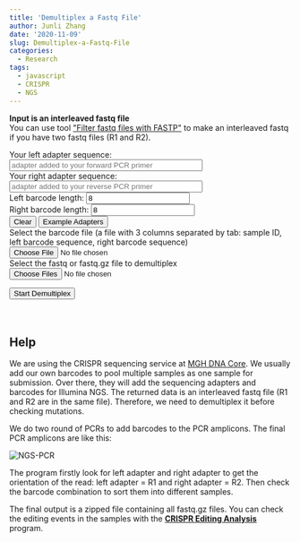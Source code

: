 ```yaml
---
title: 'Demultiplex a Fastq File'
author: Junli Zhang
date: '2020-11-09'
slug: Demultiplex-a-Fastq-File
categories:
  - Research
tags:
  - javascript
  - CRISPR
  - NGS
---
```


**Input is an interleaved fastq file**  
You can use tool ["Filter fastq files with FASTP"](/apps/filter-fastq-files-with-fastp) to make an interleaved fastq if you have two fastq files (R1 and R2).


<label for="left">Your left adapter sequence:</label>
<input id="left" name="LeftAdapter" placeholder="adapter added to your forward PCR primer" size="40"><br>
<label for="right">Your right adapter sequence:</label>
<input id="right" name="RightAdapter" placeholder="adapter added to your reverse PCR primer" size="40"><br>
<label for="leftBarcodeLen">Left barcode length:</label>
<input id="leftBarcodeLen" name="leftBarcodeLen" placeholder="left barcode length" size="20" value="8"><br>
<label for="rightBarcodeLen">Right barcode length:</label>
<input id="rightBarcodeLen" name="rightBarcodeLen" placeholder="right barcode length" size="20" value="8"><br>
<button onclick="clearseq()">Clear</button>
<button onclick="putExample()">Example Adapters</button><br>
<label for="barcode">Select the barcode file (a file with 3 columns separated by tab: sample ID, left barcode sequence, right barcode sequence)</label><br>
<input type="file" id="barcode" name="barcode" /><br>
<label for="fastq">Select the fastq or fastq.gz file to demultiplex</label><br>
<input type="file" id="fastq" name="fastq" multiple/><br>

<button style="display:none" onclick="readBarcode()">Read Barcodes</button>
<button onclick="startAnalyze()">Start Demultiplex</button>
<p id="demo1"></p>
<p id="demo2"></p>
<button style="visibility:hidden" id="download-btn" onclick="download()"> Download Demultiplexed Files</button><br>
<p id="demo3"></p>
<output id="output" style="display:none"></output>

<script src="/libs/pako.min.js"></script>
<script src="/libs/FileSaver.min.js"></script>
<script src="/libs/demultiplex.js"></script>
<script src="/libs/jszip.min.js"></script>

## Help

We are using the CRISPR sequencing service at [MGH DNA Core](https://dnacore.mgh.harvard.edu/new-cgi-bin/site/pages/crispr_sequencing_main.jsp). We usually add our own barcodes to pool multiple samples as one sample for submission. Over there, they will add the sequencing adapters and barcodes for Illumina NGS. The returned data is an interleaved fastq file (R1 and R2 are in the same file). Therefore, we need to demultiplex it before checking mutations.

We do two round of PCRs to add barcodes to the PCR amplicons. The final PCR amplicons are like this:

![NGS-PCR](/images/NGS-PCR.png)

The program firstly look for left adapter and right adapter to get the orientation of the read: left adapter = R1 and right adapter = R2. Then check the barcode combination to sort them into different samples.

The final output is a zipped file containing all fastq.gz files. You can check the editing events in the samples with the [**CRISPR Editing Analysis**](/apps/crispr-editing-check) program.